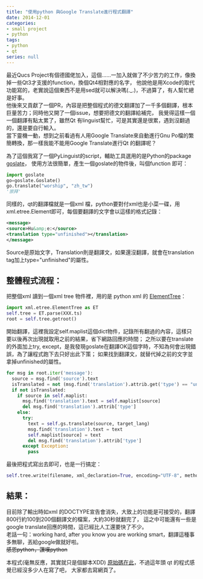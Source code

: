 ```yaml
---
title: "使用python 與Google Translate進行程式翻譯"
date: 2014-12-01
categories:
- small project
- python
tags:
- python
- qt
series: null
---
```


最近Qucs Project有個德國佬加入，這個……一加入就做了不少苦力的工作，像換掉一些Qt3才支援的function，換個Qt4相對應的名字，
他說他是用Xcode的取代功能寫的，老實說這個東西不是用sed就可以解決嗎(.\_.)，不過算了，有人幫忙總是好事。  
他後來又貢獻了一個PR，內容是把整個程式的德文翻譯加了一千多個翻譯，根本巨量苦力；同時他又開了一個issue，想要把德文的翻譯給補完，
我覺得這樣一個一個翻譯有點太累了，雖然Qt 有linguist幫忙，可是其實還是很累，遇到沒翻過的，還是要自行輸入。  
當下靈機一動，想到之前看過有人用Google Translate來自動進行Gnu Po檔的繁簡轉換，那一樣我能不能用Google Translate進行Qt 的翻譯呢？  
<!--more-->

為了這個我寫了一個PyLinguist的script，輔助工具選用的是Python的package [goslate](http://pythonhosted.org/goslate/)，
使用方法很簡單，產生一個goslate的物件後，叫個function 即可：  
```python
import goslate
go=goslate.Goslate()
go.translate("worship", "zh_tw")
'崇拜'
```
同樣的，qt的翻譯檔就是一個xml 檔，python要對付xml也是小菜一碟，用xml.etree.Element即可，每個要翻譯的文字會以這樣的格式記錄：  
```xml
<message>
<source>Hu&amp;e:</source>
<translation type="unfinished"></translation>
</message>
```

Source是原始文字，Translation則是翻譯文，如果還沒翻譯，就會在translation tag加上type="unfinished"的屬性。  

## 整體程式流程：  

把整個xml 讀到一個xml tree 物件裡，用的是 python xml 的 [ElementTree](https://docs.python.org/2/library/xml.etree.elementtree.html)：  
```python
import xml.etree.ElementTree as ET
self.tree = ET.parse(XXX.ts)
root = self.tree.getroot()
```
開始翻譯，這裡我設定self.maplist這個dict物件，記錄所有翻過的內容，這樣只要以後再次出現就取用之前的結果，省下網路回應的時間；
之所以要在translate的外面加上try, except，是我發現goslate在翻譯OK這個字時，不知為何會出現錯誤，為了讓程式跑下去只好出此下策；
如果找到翻譯文，就替代掉之前的文字並拿掉unfinished的屬性。  
```python
for msg in root.iter('message'):
  source = msg.find('source').text
  isTranslated = not (msg.find('translation').attrib.get('type') == "unfinished")
  if not isTranslated:
    if source in self.maplist:
      msg.find('translation').text = self.maplist[source]
      del msg.find('translation').attrib['type']
    else:
      try:
        text = self.gs.translate(source, target_lang)
        msg.find('translation').text = text
        self.maplist[source] = text
        del msg.find('translation').attrib['type']
      except Exception:
        pass
```
最後把程式寫出去即可，也是一行搞定：  

```python
self.tree.write(filename, xml_declaration=True, encoding="UTF-8", method="html")
```
## 結果：

目前除了輸出時如xml 的DOCTYPE宣告會消失，大致上的功能是可接受的，翻譯800行約100到200個翻譯文的檔案，大約30秒就翻完了，
這之中可能還有一些是google translate回應的時間，這已經比人工還要快了不少。  
老話一句：working hard, after you know you are working smart，翻譯這種事多無聊，丟給google做就好啦。  
~~感恩python，讚嘆python~~  

本程式(毫無反應，其實就只是個腳本XDD) [原始碼在此](https://github.com/yodalee/PyLinguist)，不過這年頭 qt 的程式感覺已經沒多少人在寫了吧，
大家都去寫網頁了。